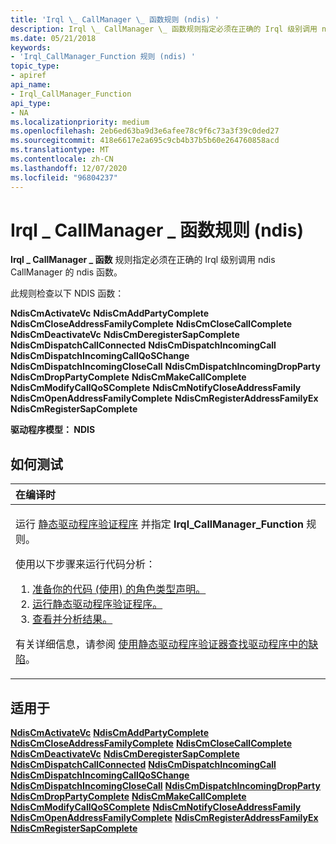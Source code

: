 ```yaml
---
title: 'Irql \_ CallManager \_ 函数规则 (ndis) '
description: Irql \_ CallManager \_ 函数规则指定必须在正确的 Irql 级别调用 ndis CALLMANAGER 的 ndis 函数。
ms.date: 05/21/2018
keywords:
- 'Irql_CallManager_Function 规则 (ndis) '
topic_type:
- apiref
api_name:
- Irql_CallManager_Function
api_type:
- NA
ms.localizationpriority: medium
ms.openlocfilehash: 2eb6ed63ba9d3e6afee78c9f6c73a3f39c0ded27
ms.sourcegitcommit: 418e6617e2a695c9cb4b37b5b60e264760858acd
ms.translationtype: MT
ms.contentlocale: zh-CN
ms.lasthandoff: 12/07/2020
ms.locfileid: "96804237"
---
```

# <a name="irql_callmanager_function-rule-ndis"></a>Irql \_ CallManager \_ 函数规则 (ndis) 


**Irql \_ CallManager \_ 函数** 规则指定必须在正确的 Irql 级别调用 ndis CallManager 的 ndis 函数。

此规则检查以下 NDIS 函数：

**NdisCmActivateVc** 
**NdisCmAddPartyComplete** 
**NdisCmCloseAddressFamilyComplete** 
**NdisCmCloseCallComplete** 
**NdisCmDeactivateVc** 
**NdisCmDeregisterSapComplete** 
**NdisCmDispatchCallConnected** 
**NdisCmDispatchIncomingCall** 
**NdisCmDispatchIncomingCallQoSChange** 
**NdisCmDispatchIncomingCloseCall** 
**NdisCmDispatchIncomingDropParty** 
**NdisCmDropPartyComplete** 
**NdisCmMakeCallComplete** 
**NdisCmModifyCallQoSComplete** 
**NdisCmNotifyCloseAddressFamily** 
**NdisCmOpenAddressFamilyComplete** 
**NdisCmRegisterAddressFamilyEx** 
**NdisCmRegisterSapComplete**

**驱动程序模型： NDIS**

<a name="how-to-test"></a>如何测试
-----------

<table>
<colgroup>
<col width="100%" />
</colgroup>
<thead>
<tr class="header">
<th align="left">在编译时</th>
</tr>
</thead>
<tbody>
<tr class="odd">
<td align="left"><p>运行 <a href="/windows-hardware/drivers/devtest/static-driver-verifier" data-raw-source="[Static Driver Verifier](./static-driver-verifier.md)">静态驱动程序验证程序</a> 并指定 <strong>Irql_CallManager_Function</strong> 规则。</p>
使用以下步骤来运行代码分析：
<ol>
<li><a href="/windows-hardware/drivers/devtest/using-static-driver-verifier-to-find-defects-in-drivers#preparing-your-source-code" data-raw-source="[Prepare your code (use role type declarations).](./using-static-driver-verifier-to-find-defects-in-drivers.md#preparing-your-source-code)">准备你的代码 (使用) 的角色类型声明。</a></li>
<li><a href="/windows-hardware/drivers/devtest/using-static-driver-verifier-to-find-defects-in-drivers#running-static-driver-verifier" data-raw-source="[Run Static Driver Verifier.](./using-static-driver-verifier-to-find-defects-in-drivers.md#running-static-driver-verifier)">运行静态驱动程序验证程序。</a></li>
<li><a href="/windows-hardware/drivers/devtest/using-static-driver-verifier-to-find-defects-in-drivers#viewing-and-analyzing-the-results" data-raw-source="[View and analyze the results.](./using-static-driver-verifier-to-find-defects-in-drivers.md#viewing-and-analyzing-the-results)">查看并分析结果。</a></li>
</ol>
<p>有关详细信息，请参阅 <a href="/windows-hardware/drivers/devtest/using-static-driver-verifier-to-find-defects-in-drivers" data-raw-source="[Using Static Driver Verifier to Find Defects in Drivers](./using-static-driver-verifier-to-find-defects-in-drivers.md)">使用静态驱动程序验证器查找驱动程序中的缺陷</a>。</p></td>
</tr>
</tbody>
</table>

<a name="applies-to"></a>适用于
----------

[**NdisCmActivateVc**](/windows-hardware/drivers/ddi/ndis/nf-ndis-ndiscmactivatevc) 
[**NdisCmAddPartyComplete**](/windows-hardware/drivers/ddi/ndis/nf-ndis-ndiscmaddpartycomplete) 
[**NdisCmCloseAddressFamilyComplete**](/windows-hardware/drivers/ddi/ndis/nf-ndis-ndiscmcloseaddressfamilycomplete) 
[**NdisCmCloseCallComplete**](/windows-hardware/drivers/ddi/ndis/nf-ndis-ndiscmclosecallcomplete) 
[**NdisCmDeactivateVc**](/windows-hardware/drivers/ddi/ndis/nf-ndis-ndiscmdeactivatevc) 
[**NdisCmDeregisterSapComplete**](/windows-hardware/drivers/ddi/ndis/nf-ndis-ndiscmderegistersapcomplete) 
[**NdisCmDispatchCallConnected**](/windows-hardware/drivers/ddi/ndis/nf-ndis-ndiscmdispatchcallconnected) 
[**NdisCmDispatchIncomingCall**](/windows-hardware/drivers/ddi/ndis/nf-ndis-ndiscmdispatchincomingcall) 
[**NdisCmDispatchIncomingCallQoSChange**](/windows-hardware/drivers/ddi/ndis/nf-ndis-ndiscmdispatchincomingcallqoschange) 
[**NdisCmDispatchIncomingCloseCall**](/windows-hardware/drivers/ddi/ndis/nf-ndis-ndiscmdispatchincomingclosecall) 
[**NdisCmDispatchIncomingDropParty**](/windows-hardware/drivers/ddi/ndis/nf-ndis-ndiscmdispatchincomingdropparty) 
[**NdisCmDropPartyComplete**](/windows-hardware/drivers/ddi/ndis/nf-ndis-ndiscmdroppartycomplete) 
[**NdisCmMakeCallComplete**](/windows-hardware/drivers/ddi/ndis/nf-ndis-ndiscmmakecallcomplete) 
[**NdisCmModifyCallQoSComplete**](/windows-hardware/drivers/ddi/ndis/nf-ndis-ndiscmmodifycallqoscomplete) 
[**NdisCmNotifyCloseAddressFamily**](/windows-hardware/drivers/ddi/ndis/nf-ndis-ndiscmnotifycloseaddressfamily) 
[**NdisCmOpenAddressFamilyComplete**](/windows-hardware/drivers/ddi/ndis/nf-ndis-ndiscmopenaddressfamilycomplete) 
[**NdisCmRegisterAddressFamilyEx**](/windows-hardware/drivers/ddi/ndis/nf-ndis-ndiscmregisteraddressfamilyex) 
[**NdisCmRegisterSapComplete**](/windows-hardware/drivers/ddi/ndis/nf-ndis-ndiscmregistersapcomplete)
